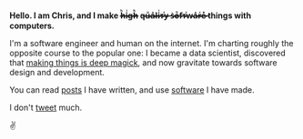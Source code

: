 
**Hello. I am Chris, and I make h̷̶̷̶ͪi̷̶̷̶ͥg̷̶h̷̶̷̶ͪ q̷̶u̷̶̷̶ͧa̷̶̷̶ͣl̷̶i̷̶̷̶ͥᴛ̷̶̷̶ⷮy̷̶ s̷̶͛o̷̶̷̶ͦf̷̶ᴛ̷̶̷̶ⷮw̷̶a̷̶̷̶ͣr̷̶̷̶ͬe̷̶̷̶ͤ things with computers.**

I'm a software engineer and human on the internet. I'm charting roughly the opposite course to the popular one: I became a data scientist, discovered that [making things is deep magick](https://standard.dev/details/making-things-is-deep-magick), and now gravitate towards software design and development.

You can read [posts](https://standard.dev/details) I have written, and use [software](https://standard.dev/software) I have made.

I don't [tweet](https://twitter.com/_cjwallace) much.

✌️
